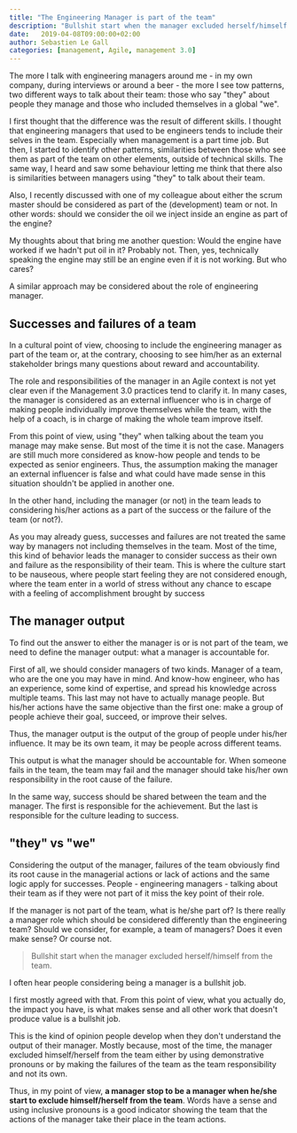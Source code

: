 ```yaml
---
title: "The Engineering Manager is part of the team"
description: "Bullshit start when the manager excluded herself/himself from the team."
date:   2019-04-08T09:00:00+02:00
author: Sebastien Le Gall
categories: [management, Agile, management 3.0]
---
```


The more I talk with engineering managers around me - in my own company, during interviews or around a beer - the more I see tow patterns, two different ways to talk about their team: those who say "they" about people they manage and those who included themselves in a global "we".

I first thought that the difference was the result of different skills. I thought that engineering managers that used to be engineers tends to include their selves in the team. Especially when management is a part time job. But then, I started to identify other patterns, similarities between those who see them as part of the team on other elements, outside of technical skills. The same way, I heard and saw some behaviour letting me think that there also is similarities between managers using "they" to talk about their team.

Also, I recently discussed with one of my colleague about either the scrum master should be considered as part of the (development) team or not. In other words: should we consider the oil we inject inside an engine as part of the engine?

My thoughts about that bring me another question: Would the engine have worked if we hadn't put oil in it? Probably not. Then, yes, technically speaking the engine may still be an engine even if it is not working. But who cares?

A similar approach may be considered about the role of engineering manager.

## Successes and failures of a team

In a cultural point of view, choosing to include the engineering manager as part of the team or, at the contrary, choosing to see him/her as an external stakeholder brings many questions about reward and accountability.

The role and responsibilities of the manager in an Agile context is not yet clear even if the Management 3.0 practices tend to clarify it. In many cases, the manager is considered as an external influencer who is in charge of making people individually improve themselves while the team, with the help of a coach, is in charge of making the whole team improve itself.

From this point of view, using "they" when talking about the team you manage may make sense. But most of the time it is not the case. Managers are still much more considered as know-how people and tends to be expected as senior engineers. Thus, the assumption making the manager an external influencer is false and what could have made sense in this situation shouldn't be applied in another one.

In the other hand, including the manager (or not) in the team leads to considering his/her actions as a part of the success or the failure of the team (or not?).

As you may already guess, successes and failures are not treated the same way by managers not including themselves in the team. Most of the time, this kind of behavior leads the manager to consider success as their own and failure as the responsibility of their team. This is where the culture start to be nauseous, where people start feeling they are not considered enough, where the team enter in a world of stress without any chance to escape with a feeling of accomplishment brought by success

## The manager output

To find out the answer to either the manager is or is not part of the team, we need to define the manager output: what a manager is accountable for.

First of all, we should consider managers of two kinds. Manager of a team, who are the one you may have in mind. And know-how engineer, who has an experience, some kind of expertise, and spread his knowledge across multiple teams. This last may not have to actually manage people. But his/her actions have the same objective than the first one: make a group of people achieve their goal, succeed, or improve their selves.

Thus, the manager output is the output of the group of people under his/her influence. It may be its own team, it may be people across different teams.

This output is what the manager should be accountable for. When someone fails in the team, the team may fail and the manager should take his/her own responsibility in the root cause of the failure.

In the same way, success should be shared between the team and the manager. The first is responsible for the achievement. But the last is responsible for the culture leading to success.

## "they" vs "we"

Considering the output of the manager, failures of the team obviously find its root cause in the managerial actions or lack of actions and the same logic apply for successes. People - engineering managers - talking about their team as if they were not part of it miss the key point of their role.

If the manager is not part of the team, what is he/she part of? Is there really a manager role which should be considered differently than the engineering team? Should we consider, for example, a team of managers? Does it even make sense? Or course not.

> Bullshit start when the manager excluded herself/himself from the team.

I often hear people considering being a manager is a bullshit job.

I first mostly agreed with that. From this point of view, what you actually do, the impact you have, is what makes sense and all other work that doesn't produce value is a bullshit job.

This is the kind of opinion people develop when they don't understand the output of their manager. Mostly because, most of the time, the manager excluded himself/herself from the team either by using demonstrative pronouns or by making the failures of the team as the team responsibility and not its own.

Thus, in my point of view, **a manager stop to be a manager when he/she start to exclude himself/herself from the team**. Words have a sense and using inclusive pronouns is a good indicator showing the team that the actions of the manager take their place in the team actions.